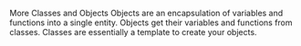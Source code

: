 More Classes and Objects
Objects are an encapsulation of variables and functions into a single entity. Objects get their variables and functions from classes. Classes are essentially a template to create your objects.
